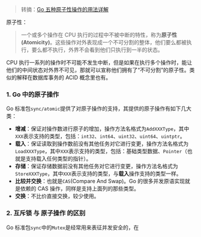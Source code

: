 > 转摘：[Go 五种原子性操作的用法详解](https://mp.weixin.qq.com/s/gLmOz7F_2t5IYtdus5xBRQ)

原子性：

> 一个或多个操作在 CPU 执行的过程中不被中断的特性，称为**原子性(Atomicity)**。这些操作对外表现成一个不可分割的整体，他们要么都被执行，要么都不执行，外界不会看到他们只执行到一半的状态。

CPU 执行一系列的操作时不可能不发生中断，但是如果在执行多个操作时，能让他们的中间状态对外界不可见，那就可以宣称他们拥有了“不可分割”的原子性。类似的解释在数据库事务的 ACID 概念里也有。

### 1. Go 中的原子操作

Go 标准包`sync/atomic`提供了对原子操作的支持，其提供的原子操作有如下几大类：

* **增减**：保证对操作数进行原子的增加，操作方法名格式为`AddXXXType`，其中`XXX`表示支持的类型，包括：`int32`、`int64`、`uint32`、`uint64`、`uintptr`。
* **载入**：保证读取到操作数前没有其他任务对它进行变更，操作方法名格式为`LoadXXXType`，其中`XXX`表示支持的类型，包括：基础类型数据、`Pointer`（也就是支持载入任何类型的指针）。
* **存储**：保证存储数据前没有其他任务对它进行变更，操作方法名格式为`StoreXXXType`，其中`XXX`表示支持的类型，与**载入**操作支持的类型一样。
* **比较并交换**：也就是`CAS`(Compare And Swap)。Go 的很多并发原语实现就是依赖的 CAS 操作，同样是支持上面列的那些类型。
* **交换**：不比价直接交换，较少使用。

### 2. 互斥锁 与 原子操作 的区别

Go 标准包`sync`中的`Mutex`是经常用来表征并发安全的，在

